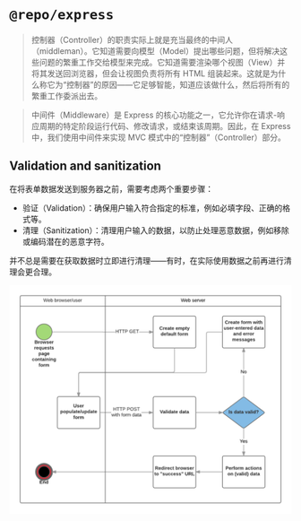 # `@repo/express`

> 控制器（Controller）的职责实际上就是充当最终的中间人（middleman）。它知道需要向模型（Model）提出哪些问题，但将解决这些问题的繁重工作交给模型来完成。它知道需要渲染哪个视图（View）并将其发送回浏览器，但会让视图负责将所有 HTML 组装起来。这就是为什么称它为“控制器”的原因——它足够智能，知道应该做什么，然后将所有的繁重工作委派出去。

> 中间件（Middleware）是 Express 的核心功能之一，它允许你在请求-响应周期的特定阶段运行代码、修改请求，或结束该周期。因此，在 Express 中，我们使用中间件来实现 MVC 模式中的“控制器”（Controller）部分。

## Validation and sanitization

在将表单数据发送到服务器之前，需要考虑两个重要步骤：

- 验证（Validation）：确保用户输入符合指定的标准，例如必填字段、正确的格式等。
- 清理（Sanitization）：清理用户输入的数据，以防止处理恶意数据，例如移除或编码潜在的恶意字符。

并不总是需要在获取数据时立即进行清理——有时，在实际使用数据之前再进行清理会更合理。

![img.png](images/img.png)
